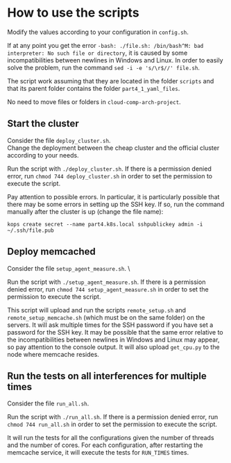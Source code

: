 # How to use the scripts

Modify the values according to your configuration in `config.sh`.

If at any point you get the error `-bash: ./file.sh: /bin/bash^M: bad interpreter: No such file or directory`, it is caused by some incompatibilities between newlines in Windows and Linux. In order to easily solve the problem, run the command `sed -i -e 's/\r$//' file.sh`.

The script work assuming that they are located in the folder `scripts` and that its parent folder contains the folder `part4_1_yaml_files`.

No need to move files or folders in `cloud-comp-arch-project`.

## Start the cluster

Consider the file `deploy_cluster.sh`. \
Change the deployment between the cheap cluster and the official cluster according to your needs.

Run the script with `./deploy_cluster.sh`. If there is a permission denied error, run `chmod 744 deploy_cluster.sh` in order to set the permission to execute the script.

Pay attention to possible errors. In particular, it is particularly possible that there may be some errors in setting up the SSH key. If so, run the command manually after the cluster is up (change the file name):

```
kops create secret --name part4.k8s.local sshpublickey admin -i ~/.ssh/file.pub
```

## Deploy memcached

Consider the file `setup_agent_measure.sh`. \

Run the script with `./setup_agent_measure.sh`. If there is a permission denied error, run `chmod 744 setup_agent_measure.sh` in order to set the permission to execute the script.

This script will upload and run the scripts `remote_setup.sh` and `remote_setup_memcache.sh` (which must be on the same folder) on the servers. It will ask multiple times for the SSH password if you have set a password for the SSH key. It may be possible that the same error relative to the incompatibilities between newlines in Windows and Linux may appear, so pay attention to the console output. It will also upload `get_cpu.py` to the node where memcache resides.

## Run the tests on all interferences for multiple times

Consider the file `run_all.sh`.

Run the script with `./run_all.sh`. If there is a permission denied error, run `chmod 744 run_all.sh` in order to set the permission to execute the script.

It will run the tests for all the configurations given the number of threads and the number of cores. For each configuration, after restarting the memcache service, it will execute the tests for `RUN_TIMES` times.
